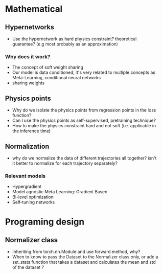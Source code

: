# Mathematical 
## Hypernetworks
- Use the hypernetwork as hard physics constraint? theoretical guarantee? (e.g most probably as an approximation)
### Why does it work?
- The concept of soft weight sharing 
- Our model is data conditioned, It's very related to multiple concepts as Meta-Learning, conditional neural networks
- sharing weights
## Physics points
- Why do we isolate the physics points from regression points in the loss function? 
- Can I use the physics points as self-supervised, pretraining technique?
- How to make the physics constraint hard and not soft (i.e. applicable in the inference time)
## Normalization
- why do we normalize the data of different trajectories all together? isn't it better to normalize for each trajectory separately?

### Relevant models
- Hypergradient
- Model agnostic Meta Learning: Gradient Based
- Bi-level optimization
- Self-tuning networks
# Programing design

## Normalizer class

- Inheriting from torch.nn.Module and use forward method, why?
- When to know to pass the Dataset to the Normalizer class only, or add a set_stats 
function that takes a dataset and calculates the mean and std of the dataset ?